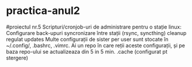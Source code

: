 # practica-anul2
#proiectul nr.5
Scripturi/cronjob-uri de administrare pentru o stație linux:
Configurare back-upuri
syncronizare între stații (rsync, syncthing)
cleanup regulat
updates
	Multe configurații de sister per user sunt stocate în ~/.config/, .bashrc, .vimrc. Ai un repo în care reții aceste configurații, și pe baza repo-ului se actualizeaza din 5 in 5 min.
.cache (configurat pt stergere) 
